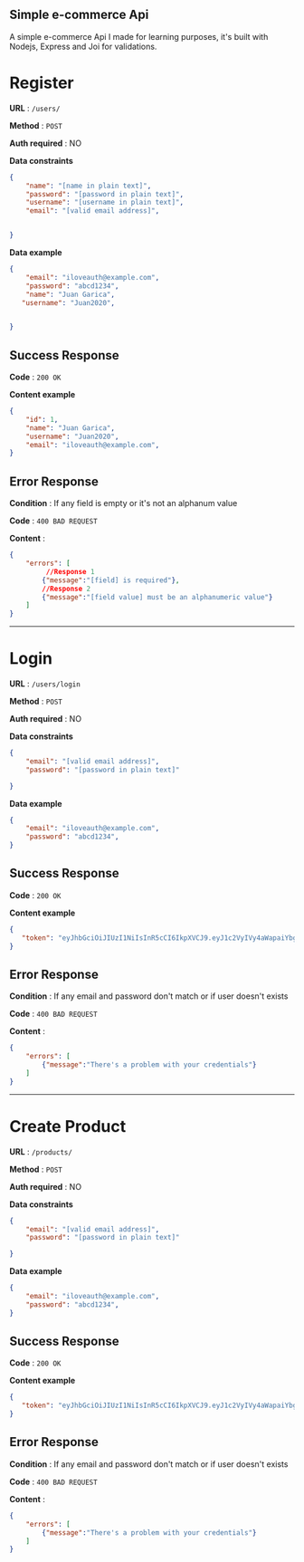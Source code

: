 **Simple e-commerce Api**
----

A simple e-commerce Api I made for learning purposes, it's built with Nodejs, Express and Joi for validations.

# Register

**URL** : `/users/`

**Method** : `POST`

**Auth required** : NO

**Data constraints**

```json
{
    "name": "[name in plain text]",
    "password": "[password in plain text]",
    "username": "[username in plain text]",
    "email": "[valid email address]",


}
```

**Data example**

```json
{
    "email": "iloveauth@example.com",
    "password": "abcd1234",
    "name": "Juan Garica",
   "username": "Juan2020",


}
```

## Success Response

**Code** : `200 OK`

**Content example**

```json
{
    "id": 1,
    "name": "Juan Garica",
    "username": "Juan2020",
    "email": "iloveauth@example.com",
}
```

## Error Response

**Condition** : If any field is empty or it's not an alphanum value

**Code** : `400 BAD REQUEST`

**Content** :

```json
{
    "errors": [
         //Response 1 
        {"message":"[field] is required"},
        //Response 2
        {"message":"[field value] must be an alphanumeric value"}
    ]
}
```
----
# Login

**URL** : `/users/login`

**Method** : `POST`

**Auth required** : NO

**Data constraints**

```json
{
    "email": "[valid email address]",
    "password": "[password in plain text]"

}
```

**Data example**

```json
{
    "email": "iloveauth@example.com",
    "password": "abcd1234",
}
```

## Success Response

**Code** : `200 OK`

**Content example**

```json
{
   "token": "eyJhbGciOiJIUzI1NiIsInR5cCI6IkpXVCJ9.eyJ1c2VyIVy4aWapaiYbgv1ck"
}
```

## Error Response

**Condition** : If any email and password don't match or if user doesn't exists

**Code** : `400 BAD REQUEST`

**Content** :

```json
{
    "errors": [
        {"message":"There's a problem with your credentials"}
    ]
}
```

----
# Create Product

**URL** : `/products/`

**Method** : `POST`

**Auth required** : NO

**Data constraints**

```json
{
    "email": "[valid email address]",
    "password": "[password in plain text]"

}
```

**Data example**

```json
{
    "email": "iloveauth@example.com",
    "password": "abcd1234",
}
```

## Success Response

**Code** : `200 OK`

**Content example**

```json
{
   "token": "eyJhbGciOiJIUzI1NiIsInR5cCI6IkpXVCJ9.eyJ1c2VyIVy4aWapaiYbgv1ck"
}
```

## Error Response

**Condition** : If any email and password don't match or if user doesn't exists

**Code** : `400 BAD REQUEST`

**Content** :

```json
{
    "errors": [
        {"message":"There's a problem with your credentials"}
    ]
}
```
